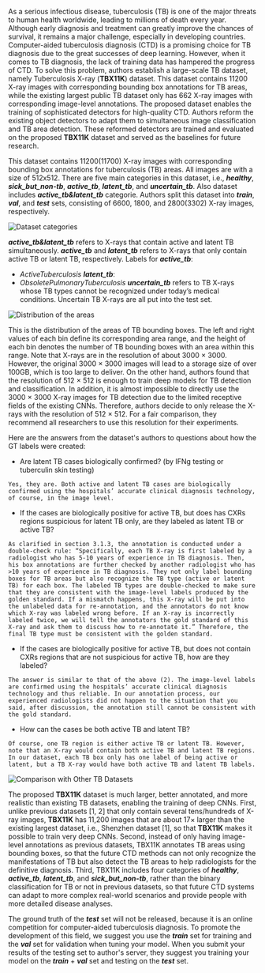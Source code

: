 As a serious infectious disease, tuberculosis (TB) is one of the major threats to human health worldwide, leading to millions of death every year. Although early diagnosis and treatment can greatly improve the chances of survival, it remains a major challenge, especially in developing countries. Computer-aided tuberculosis diagnosis (CTD) is a promising choice for TB diagnosis due to the great successes of deep learning. However, when it comes to TB diagnosis, the lack of training data has hampered the progress of CTD. To solve this problem, authors establish a large-scale TB dataset, namely Tuberculosis X-ray (**TBX11K**) dataset. This dataset contains 11200 X-ray images with corresponding bounding box annotations for TB areas, while the existing largest public TB dataset only has 662 X-ray images with corresponding image-level annotations. The proposed dataset enables the training of sophisticated detectors for high-quality CTD. Authors reform the existing object detectors to adapt them to simultaneous image classification and TB area detection. These reformed detectors are trained and evaluated on the proposed **TBX11K** dataset and served as the baselines for future research.

This dataset contains 11200(11700) X-ray images with corresponding bounding box annotations for tuberculosis (TB) areas. All images are with a size of 512x512. There are five main categories in this dataset, i.e., ***healthy***, ***sick_but_non-tb***, ***active_tb***, ***latent_tb***, and ***uncertain_tb***. Also dataset includes ***active_tb&latent_tb*** categorie. Authors split this dataset into ***train***, ***val***, and ***test*** sets, consisting of 6600, 1800, and 2800(3302) X-ray images, respectively.

![Dataset categories](https://i.ibb.co/m4tKLQR/Screenshot-from-2020-08-03-22-31-41.webp)

***active_tb&latent_tb*** refers to X-rays that contain active and latent TB simultaneously. ***active_tb*** and ***latent_tb*** refers to X-rays that only contain active TB or latent TB, respectively.
Labels for ***active_tb***:
- *ActiveTuberculosis*
***latent_tb***:
- *ObsoletePulmonaryTuberculosis*
 ***uncertain_tb*** refers to TB X-rays whose TB types cannot be recognized under today’s medical conditions. Uncertain TB X-rays are all put into the test set. 

![Distribution of the areas](https://i.ibb.co/JCFCK77/Screenshot-from-2020-08-04-09-57-05.webp)

This is the distribution of the areas of TB bounding boxes. The left and right values of each bin define its corresponding area range, and the height of each bin denotes the number of TB bounding boxes with an area within this range. Note that X-rays are in the resolution of about 3000 × 3000. However, the original 3000 × 3000 images will lead to a storage size of over 100GB, which is too large to deliver. On the other hand, authors found that the resolution of 512 × 512 is enough to train deep models for TB detection and classification. In addition, it is almost impossible to directly use the 3000 × 3000 X-ray images for TB detection due to the limited receptive fields of the existing CNNs. Therefore, authors decide to only release the X-rays with the resolution of 512 × 512. For a fair comparison, they recommend all researchers to use this resolution for their experiments.

Here are the answers from the dataset's authors to questions about how the GT labels were created:

- Are latent TB cases biologically confirmed? (by IFNg testing or tuberculin skin testing)

``` apa
Yes, they are. Both active and latent TB cases are biologically confirmed using the hospitals’ accurate clinical diagnosis technology, of course, in the image level.
```

- If the cases are biologically positive for active TB, but does has CXRs regions suspicious for latent TB only, are they labeled as latent TB or active TB?

``` apa
As clarified in section 3.1.3, the annotation is conducted under a double-check rule: “Specifically, each TB X-ray is first labeled by a radiologist who has 5-10 years of experience in TB diagnosis. Then, his box annotations are further checked by another radiologist who has >10 years of experience in TB diagnosis. They not only label bounding boxes for TB areas but also recognize the TB type (active or latent TB) for each box. The labeled TB types are double-checked to make sure that they are consistent with the image-level labels produced by the golden standard. If a mismatch happens, this X-ray will be put into the unlabeled data for re-annotation, and the annotators do not know which X-ray was labeled wrong before. If an X-ray is incorrectly labeled twice, we will tell the annotators the gold standard of this X-ray and ask them to discuss how to re-annotate it.” Therefore, the final TB type must be consistent with the golden standard.
``` 

- If the cases are biologically positive for active TB, but does not contain CXRs regions that are not suspicious for active TB, how are they labeled?

``` apa
The answer is similar to that of the above (2). The image-level labels are confirmed using the hospitals’ accurate clinical diagnosis technology and thus reliable. In our annotation process, our experienced radiologists did not happen to the situation that you said, after discussion, the annotation still cannot be consistent with the gold standard.
```

- How can the cases be both active TB and latent TB?

``` apa
Of course, one TB region is either active TB or latent TB. However, note that an X-ray would contain both active TB and latent TB regions. In our dataset, each TB box only has one label of being active or latent, but a TB X-ray would have both active TB and latent TB labels.
``` 

![Comparison with Other TB Datasets](https://i.ibb.co/dBXbCRW/Screenshot-from-2020-08-03-22-28-18.webp)

The proposed **TBX11K** dataset is much larger, better annotated, and more realistic than existing TB datasets, enabling the training of deep CNNs. First, unlike previous datasets [1, 2] that only contain several tens/hundreds of X-ray images, **TBX11K** has 11,200 images that are about 17× larger than the existing largest dataset, i.e., Shenzhen dataset [1], so that **TBX11K** makes it possible to train very deep CNNs. Second, instead of only having image-level annotations as previous datasets, TBX11K annotates TB areas using bounding boxes, so that the future CTD methods can not only recognize the manifestations of TB but also detect the TB areas to help radiologists for the definitive diagnosis. Third, TBX11K includes four categories of ***healthy***, ***active_tb***, ***latent_tb***, and ***sick_but_non-tb***, rather than the binary classification for TB or not in previous datasets, so that future CTD systems can adapt to more complex real-world scenarios and provide people with more detailed disease analyses.

The ground truth of the ***test*** set will not be released, because it is an online competition for computer-aided tuberculosis diagnosis. To promote the development of this field, we suggest you use the ***train*** set for training and the ***val*** set for validation when tuning your model. When you submit your results of the testing set to author's server, they suggest you training your model on the ***train*** + ***val*** set and testing on the ***test*** set.
